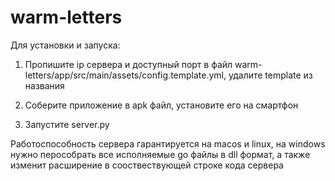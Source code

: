 # warm-letters

Для установки и запуска:

1) Пропишите ip сервера и доступный порт в файл warm-letters/app/src/main/assets/config.template.yml, удалите template из названия

2) Соберите приложение в apk файл, установите его на смартфон

3) Запустите server.py

Работоспособность сервера гарантируется на macos и linux, на windows нужно перособрать все исполняемые go файлы в dll формат, а также изменит расширение в сооствествующей строке кода сервера

